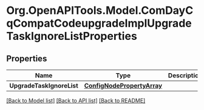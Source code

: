 # Org.OpenAPITools.Model.ComDayCqCompatCodeupgradeImplUpgradeTaskIgnoreListProperties
## Properties

Name | Type | Description | Notes
------------ | ------------- | ------------- | -------------
**UpgradeTaskIgnoreList** | [**ConfigNodePropertyArray**](ConfigNodePropertyArray.md) |  | [optional] 

[[Back to Model list]](../README.md#documentation-for-models) [[Back to API list]](../README.md#documentation-for-api-endpoints) [[Back to README]](../README.md)

